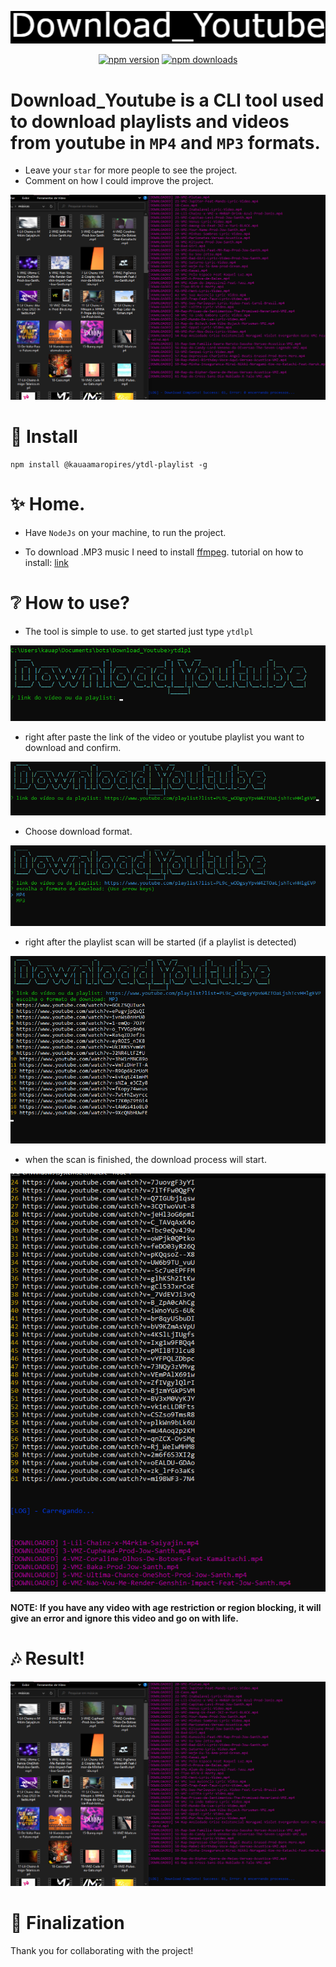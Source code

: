 <div align="center">
	<p>
		<a href="https://www.npmjs.com/package/@kauaamaropires/ytdl-playlist"><img src="https://raw.githubusercontent.com/KauaAmaroPires/Download_Youtube/master/assets/Icon.png" width="546" alt="Download_Youtube" /></a>
	</p>
	<p>
		<a href="https://www.npmjs.com/package/@kauaamaropires/ytdl-playlist"><img src="https://img.shields.io/npm/v/@kauaamaropires/ytdl-playlist.svg?maxAge=3600" alt="npm version" /></a>
		<a href="https://www.npmjs.com/package/@kauaamaropires/ytdl-playlist"><img src="https://img.shields.io/npm/dt/@kauaamaropires/ytdl-playlist.svg?maxAge=3600" alt="npm downloads" /></a>
	</p>
</div>

# Download_Youtube is a CLI tool used to download playlists and videos from youtube in ```MP4``` and ```MP3``` formats.

* Leave your ```star``` for more people to see the project.
* Comment on how I could improve the project.

![response](https://raw.githubusercontent.com/KauaAmaroPires/Download_Youtube/refs/heads/master/assets/response.png)

# 🔷 Install

    npm install @kauaamaropires/ytdl-playlist -g

# ✨ Home.

* Have ```NodeJs``` on your machine, to run the project.

* To download .MP3 music I need to install [ffmpeg](http://www.ffmpeg.org/). tutorial on how to install: [link](https://www.youtube.com/watch?v=Q267RF1I3GE)

# ❔ How to use?


* The tool is simple to use. to get started just type ```ytdlpl```

![prompt](https://raw.githubusercontent.com/KauaAmaroPires/Download_Youtube/refs/heads/master/assets/prompt.png)

* right after paste the link of the video or youtube playlist you want to download and confirm.

![search](https://raw.githubusercontent.com/KauaAmaroPires/Download_Youtube/refs/heads/master/assets/search.png)

* Choose download format.

![choices](https://raw.githubusercontent.com/KauaAmaroPires/Download_Youtube/refs/heads/master/assets/choices.png)

* right after the playlist scan will be started (if a playlist is detected)

![playlist](https://raw.githubusercontent.com/KauaAmaroPires/Download_Youtube/refs/heads/master/assets/playlist.png)

* when the scan is finished, the download process will start.

![download](https://raw.githubusercontent.com/KauaAmaroPires/Download_Youtube/refs/heads/master/assets/download.png)

**NOTE: If you have any video with age restriction or region blocking, it will give an error and ignore this video and go on with life.**

# 🎶 Result!

![response](https://raw.githubusercontent.com/KauaAmaroPires/Download_Youtube/refs/heads/master/assets/response.png)

# 🌟 Finalization

Thank you for collaborating with the project!

